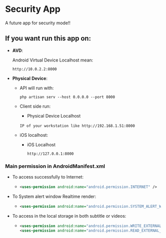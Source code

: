 # Security App

A future app for security mode!!

## If you want run this app on:

- **AVD**: 

  Android Virtual Device Localhost mean:

  `http://10.0.2.2:8000`

- **Physical** **Device**: 

  - API will run with:

    `php artisan serv --host 0.0.0.0 --port 8000`

  - Client side run:

    - Physical Device Localhost 

    ​	`IP of your workstation like http://192.168.1.51:8000`

  - iOS localhost:

    - iOS Localhost 

      `http://127.0.0.1:8000`

### Main permission in AndroidManifest.xml

- To access successfully to Internet:

  - ``````xml
    <uses-permission android:name="android.permission.INTERNET" />
    ``````

- To System alert window Realtime render:

  - `````xml
    <uses-permission android:name="android.permission.SYSTEM_ALERT_WINDOW"/>
    `````

- To access in the local storage in both subtitle or videos:

  - ```xml
    <uses-permission android:name="android.permission.WRITE_EXTERNAL_STORAGE"/>
    <uses-permission android:name="android.permission.READ_EXTERNAL_STORAGE"/>
    ```